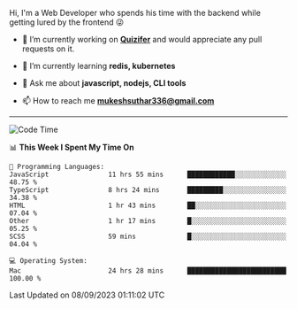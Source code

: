 Hi, I'm a Web Developer who spends his time with the backend while getting lured by the frontend 😜

- 🔭 I’m currently working on **[Quizifer](https://github.com/SutharMukesh/Quizifer/)** and would appreciate any pull requests on it.

- 🌱 I’m currently learning **redis, kubernetes**

- 💬 Ask me about **javascript, nodejs, CLI tools**

- 📫 How to reach me **mukeshsuthar336@gmail.com**

---
<!--START_SECTION:waka-->
![Code Time](http://img.shields.io/badge/Code%20Time-2%2C499%20hrs%2012%20mins-blue)

📊 **This Week I Spent My Time On** 

```text
💬 Programming Languages: 
JavaScript               11 hrs 55 mins      ████████████░░░░░░░░░░░░░   48.75 % 
TypeScript               8 hrs 24 mins       █████████░░░░░░░░░░░░░░░░   34.38 % 
HTML                     1 hr 43 mins        ██░░░░░░░░░░░░░░░░░░░░░░░   07.04 % 
Other                    1 hr 17 mins        █░░░░░░░░░░░░░░░░░░░░░░░░   05.25 % 
SCSS                     59 mins             █░░░░░░░░░░░░░░░░░░░░░░░░   04.04 % 

💻 Operating System: 
Mac                      24 hrs 28 mins      █████████████████████████   100.00 % 
```


 Last Updated on 08/09/2023 01:11:02 UTC
<!--END_SECTION:waka-->
